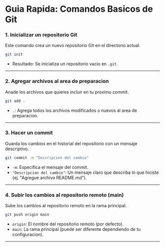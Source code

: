 # Guia Rapida: Comandos Basicos de Git

### 1. **Inicializar un repositorio Git**
Este comando crea un nuevo repositorio Git en el directorio actual.

```bash
git init
```
- Resultado: Se inicializa un repositorio vacio en `.git`.

---

### 2. **Agregar archivos al area de preparacion**
Anade los archivos que quieres incluir en tu proximo commit.

```bash
git add .
```
- `.`: Agrega todos los archivos modificados o nuevos al area de preparacion.

---

### 3. **Hacer un commit**
Guarda los cambios en el historial del repositorio con un mensaje descriptivo.

```bash
git commit -m "Descripcion del cambio"
```
- `-m`: Especifica el mensaje del commit.
- `"Descripcion del cambio"`: Un mensaje claro que describa lo que hiciste (ej. "Agregue archivo README.md").

---

### 4. **Subir los cambios al repositorio remoto (main)**
Sube los cambios al repositorio remoto en la rama principal.

```bash
git push origin main
```
- `origin`: El nombre del repositorio remoto (por defecto).
- `main`: La rama principal (puede ser diferente dependiendo de tu configuracion).

---